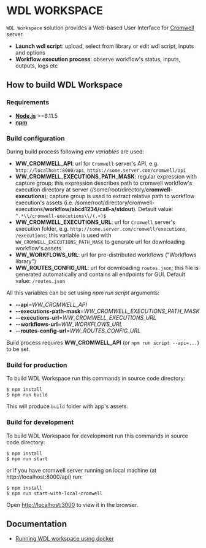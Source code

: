 # WDL WORKSPACE

`WDL Workspace` solution provides a Web-based User Interface for [Cromwell](https://github.com/broadinstitute/cromwell) server.
- **Launch wdl script**: upload, select from library or edit wdl script, inputs and options
- **Workflow execution process**: observe workflow's status, inputs, outputs, logs etc

## How to build WDL Workspace

### Requirements

- [**Node.js**](https://nodejs.org) >=6.11.5
- [**npm**](https://www.npmjs.com)

### Build configuration

During build process following *env variables* are used:
- **WW_CROMWELL_API**: url for `Cromwell` server's API, e.g. `http://localhost:8000/api`, `https://some.server.com/cromwell/api`
- **WW_CROMWELL_EXECUTIONS_PATH_MASK**: regular expression with capture group; this expression describes path to cromwell workflow's execution directory at server (/some/root/directory/**cromwell-executions**); capture group is used to extract relative path to workflow execution's assets (i.e. /some/root/directory/cromwell-executions/**workflow/abcd1234/call-a/stdout**). Default value: `^.*\\/cromwell-executions\\/(.+)$`
- **WW_CROMWELL_EXECUTIONS_URL**: url for `Cromwell` server's execution folder, e.g. `http://some.server.com/cromwell/executions`, `/executions`; this variable is used with `WW_CROMWELL_EXECUTIONS_PATH_MASK` to generate url for downloading workflow's assets
- **WW_WORKFLOWS_URL**: url for pre-distributed workflows ("Workflows library")
- **WW_ROUTES_CONFIG_URL**: url for downloading `routes.json`; this file is generated automatically and contains all endpoints for GUI. Default value: `/routes.json`

All this variables can be set using *npm run script* arguments:
- **--api**=*WW_CROMWELL_API*
- **--executions-path-mask**=*WW_CROMWELL_EXECUTIONS_PATH_MASK*
- **--executions-url**=*WW_CROMWELL_EXECUTIONS_URL*
- **--workflows-url**=*WW_WORKFLOWS_URL*
- **--routes-config-url**=*WW_ROUTES_CONFIG_URL*

Build process requires **WW_CROMWELL_API** (or `npm run script --api=...`) to be set.

### Build for production

To build WDL Workspace run this commands in source code directory:

````
$ npm install
$ npm run build
````

This will produce `build` folder with app's assets.

### Build for development

To build WDL Workspace for development run this commands in source code directory:

````
$ npm install
$ npm run start
````

or if you have cromwell server running on local machine (at http://localhost:8000/api) run:

````
$ npm install
$ npm run start-with-local-cromwell
````

Open [http://localhost:3000](http://localhost:3000) to view it in the browser.

## Documentation

- [Running WDL workspace using docker](./docker/README.md)
